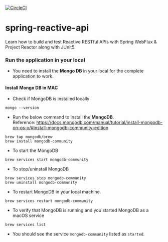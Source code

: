 [![CircleCI](https://circleci.com/gh/weilyuwang/spring-reactive-api.svg?style=svg)](https://app.circleci.com/pipelines/github/weilyuwang/spring-reactive-api)


# spring-reactive-api

Learn how to build and test Reactive RESTful APIs with Spring WebFlux & Project Reactor along with JUnit5.

### Run the application in your local

- You need to install the **Mongo DB** in your local for the complete application to work.

#### Install Mongo DB in MAC
- Check if MongoDB is installed locally
```
mongo --version
```
- Run the below command to install the **MongoDB**.      
Reference: https://docs.mongodb.com/manual/tutorial/install-mongodb-on-os-x/#install-mongodb-community-edition
```
brew tap mongodb/brew
brew install mongodb-community
```

- To start the MongoDB
```
brew services start mongodb-community
```

- To stop/uninstall MongoDB

```
brew services stop mongodb-community
brew uninstall mongodb-community
```

- To restart MongoDB in your local machine.

```
brew services restart mongodb-community
```

- To verify that MongoDB is running and you started MongoDB as a macOS service
```
brew services list
```
- You should see the service `mongodb-community` listed as `started`.
